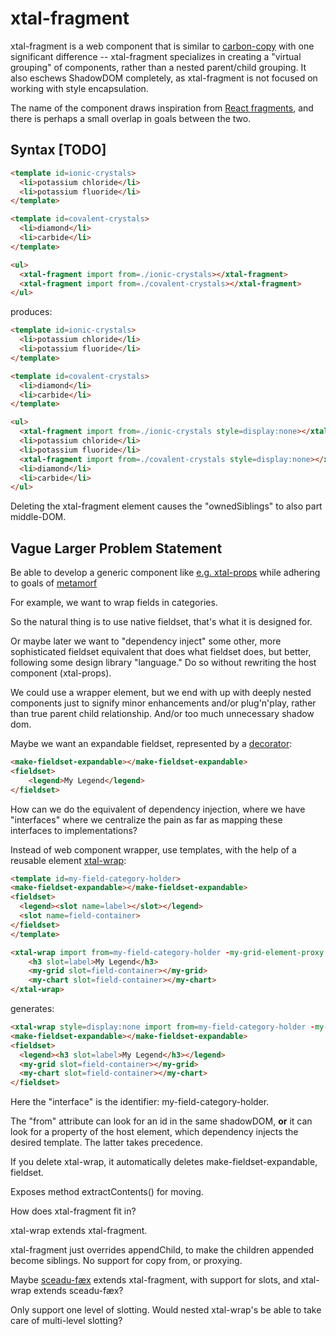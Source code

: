 # xtal-fragment

xtal-fragment is a web component that is similar to [carbon-copy](https://github.com/bahrus/carbon-copy) with one significant difference -- xtal-fragment specializes in creating a "virtual grouping" of components, rather than a nested parent/child grouping.  It also eschews ShadowDOM completely, as xtal-fragment is not focused on working with style encapsulation.

The name of the component draws inspiration from [React fragments](https://mariusschulz.com/blog/jsx-fragment-syntax-in-typescript#:~:text=A%20fragment%20lets%20us%20group%20multiple%20JSX%20elements,React.Fragment%20instead%20of%20using%20the%20new%20JSX%20syntax%3A), and there is perhaps a small overlap in goals between the two.

## Syntax [TODO]

```html
<template id=ionic-crystals>
  <li>potassium chloride</li>
  <li>potassium fluoride</li>
</template>

<template id=covalent-crystals>
  <li>diamond</li>
  <li>carbide</li>
</template>

<ul>
  <xtal-fragment import from=./ionic-crystals></xtal-fragment>
  <xtal-fragment import from=./covalent-crystals></xtal-fragment>
</ul>
```

produces:

```html
<template id=ionic-crystals>
  <li>potassium chloride</li>
  <li>potassium fluoride</li>
</template>

<template id=covalent-crystals>
  <li>diamond</li>
  <li>carbide</li>
</template>

<ul>
  <xtal-fragment import from=./ionic-crystals style=display:none></xtal-fragment>
  <li>potassium chloride</li>
  <li>potassium fluoride</li>  
  <xtal-fragment import from=./covalent-crystals style=display:none></xtal-fragment>
  <li>diamond</li>
  <li>carbide</li>
</ul>
```

Deleting the xtal-fragment element causes the "ownedSiblings" to also part middle-DOM.

## Vague Larger Problem Statement

Be able to develop a generic component like [e.g. xtal-props](https://github.com/bahrus/xtal-props) while adhering to goals of [metamorf](https://github.com/bahrus/metamorf)

For example, we want to wrap fields in categories.

So the natural thing is to use native fieldset, that's what it is designed for.

Or maybe later we want to "dependency inject" some other, more sophisticated fieldset equivalent that does what fieldset does, but better, following some design library "language."  Do so without rewriting the host component (xtal-props).

We could use a wrapper element, but we end with up with deeply nested components just to signify minor enhancements and/or plug'n'play, rather than true parent child relationship.  And/or too much unnecessary shadow dom.

Maybe we want an expandable fieldset, represented by a [decorator](https://github.com/bahrus/xtal-deco):

```html
<make-fieldset-expandable></make-fieldset-expandable>
<fieldset>
    <legend>My Legend</legend>
</fieldset>
```

How can we do the equivalent of dependency injection, where we have "interfaces" where we centralize the pain as far as mapping these interfaces to implementations?

Instead of web component wrapper, use templates, with the help of a reusable element [xtal-wrap](https://github.com/bahrus/xtal-wrap):

```html
<template id=my-field-category-holder>
<make-fieldset-expandable></make-fieldset-expandable>
<fieldset>
  <legend><slot name=label></slot></legend>
  <slot name=field-container>
</fieldset>
</template>

<xtal-wrap import from=my-field-category-holder -my-grid-element-proxy -my-chart-element-proxy>
    <h3 slot=label>My Legend</h3>
    <my-grid slot=field-container></my-grid>
    <my-chart slot=field-container></my-chart>
</xtal-wrap>
```

generates:

```html
<xtal-wrap style=display:none import from=my-field-category-holder -my-grid-element-proxy -my-chart-element-proxy></xtal-wrap>
<make-fieldset-expandable></make-fieldset-expandable>
<fieldset>
  <legend><h3 slot=label>My Legend</h3></legend>
  <my-grid slot=field-container></my-grid>
  <my-chart slot=field-container></my-chart>
</fieldset>
```

Here the "interface" is the identifier: my-field-category-holder.

The "from" attribute can look for an id in the same shadowDOM, **or** it can look for a property of the host element, which dependency injects the desired template.  The latter takes precedence.

If you delete xtal-wrap, it automatically deletes make-fieldset-expandable, fieldset.

Exposes method extractContents() for moving.

How does xtal-fragment fit in?

xtal-wrap extends xtal-fragment.

xtal-fragment just overrides appendChild, to make the children appended become siblings.  No support for  copy from, or proxying.

Maybe [sceadu-fæx](https://github.com/bahrus/sceadu-fax) extends xtal-fragment, with support for slots, and xtal-wrap extends sceadu-fæx?

Only support one level of slotting.  Would nested xtal-wrap's be able to take care of multi-level slotting?
